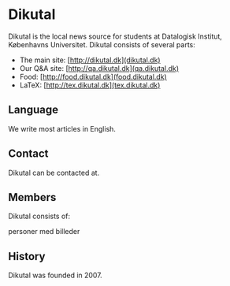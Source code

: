 # Dikutal 

Dikutal is the local news source for students at Datalogisk Institut, Københavns
Universitet.  Dikutal consists of several parts:

* The main site: [http://dikutal.dk](dikutal.dk)
* Our Q&A site: [http://qa.dikutal.dk](qa.dikutal.dk)
* Food: [http://food.dikutal.dk](food.dikutal.dk)
* LaTeX: [http://tex.dikutal.dk](tex.dikutal.dk)


## Language

We write most articles in English.


## <a id="contact"></a>Contact

Dikutal can be contacted at.


## Members

Dikutal consists of:

personer med billeder


## History

Dikutal was founded in 2007.
